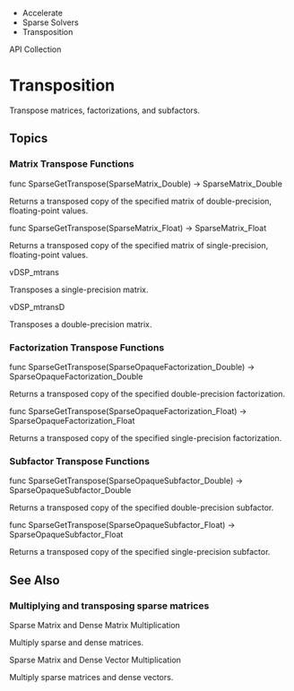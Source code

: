 

- Accelerate
- Sparse Solvers
-  Transposition 

API Collection

# Transposition

Transpose matrices, factorizations, and subfactors.

## Topics

### Matrix Transpose Functions

func SparseGetTranspose(SparseMatrix_Double) -> SparseMatrix_Double

Returns a transposed copy of the specified matrix of double-precision, floating-point values.

func SparseGetTranspose(SparseMatrix_Float) -> SparseMatrix_Float

Returns a transposed copy of the specified matrix of single-precision, floating-point values.

vDSP_mtrans

Transposes a single-precision matrix.

vDSP_mtransD

Transposes a double-precision matrix.

### Factorization Transpose Functions

func SparseGetTranspose(SparseOpaqueFactorization_Double) -> SparseOpaqueFactorization_Double

Returns a transposed copy of the specified double-precision factorization.

func SparseGetTranspose(SparseOpaqueFactorization_Float) -> SparseOpaqueFactorization_Float

Returns a transposed copy of the specified single-precision factorization.

### Subfactor Transpose Functions

func SparseGetTranspose(SparseOpaqueSubfactor_Double) -> SparseOpaqueSubfactor_Double

Returns a transposed copy of the specified double-precision subfactor.

func SparseGetTranspose(SparseOpaqueSubfactor_Float) -> SparseOpaqueSubfactor_Float

Returns a transposed copy of the specified single-precision subfactor.

## See Also

### Multiplying and transposing sparse matrices

Sparse Matrix and Dense Matrix Multiplication

Multiply sparse and dense matrices.

Sparse Matrix and Dense Vector Multiplication

Multiply sparse matrices and dense vectors.

